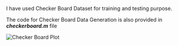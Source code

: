 I have used Checker Board Dataset for training and testing purpose.

The code for Checker Board Data Generation is also provided in ***checkerboard.m*** file

![Checker Board Plot](https://imgur.com/59Pv0C1)
